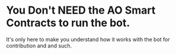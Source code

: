 # You Don't NEED the AO Smart Contracts to run the bot. 
It's only here to make you understand how it works with the bot for contribution and and such.